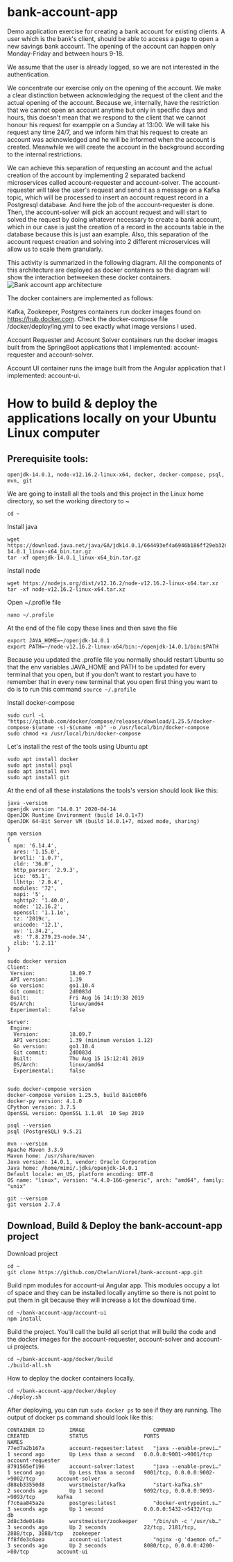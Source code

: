 # bank-account-app
Demo application exercise for creating a bank account for existing clients.
A user which is the bank's client, should be able to access a page to open a new savings bank account. The opening of the account can happen only Monday-Friday and between hours 9-18.

We assume that the user is already logged, so we are not interested in the authentication.

We concentrate our exercise only on the opening of the account. We make a clear distinction between acknowledging the request of the client and the actual opening of the account. Because we, internally, have the restriction that we cannot open an account anytime but only in specific days and hours, this doesn't mean that we respond to the client that we cannot honour his request for exampple on a Sunday at 13:00. We will take his request any time 24/7, and we inform him that his request to create an account was acknowledged and he will be informed when the account is created. Meanwhile we will create the account in the background according to the internal restrictions.

We can achieve this separation of requesting an account and the actual creation of the account by implementing 2 separated backend microservices called account-requester and account-solver. The account-requester will take the user's request and send it as a message on a Kafka topic, which will be processed to insert an account request record in a Postgresql database. And here the job of the account-requester is done. Then, the account-solver will pick an account request and will start to solved the request by doing whatever necessary to create a bank account, which in our case is just the creation of a record in the accounts table in the database because this is just aan example. Also, this separation of the account request creation and solving into 2 different microservices will allow us to scale them granularly.

This activity is summarized in the following diagram. All the components of this architecture are deployed as docker containers so the diagram will show the interaction betweeken these docker containers.
![Bank account app architecture](diagram/bank-account-app.png)

The docker containers are implemented as follows:  

Kafka, Zookeeper, Postgres containers run docker images found on https://hub.docker.com. Check the docker-compose file /docker/deploy/ing.yml to see exactly what image versions I used.

Account Requester and Account Solver containers run the docker images built from the SpringBoot applications that I implemented: account-requester and account-solver.

Account UI container runs the image built from the Angular application that I implemented: account-ui.


# How to build & deploy the applications locally on your Ubuntu Linux computer

## Prerequisite tools: 
```
openjdk-14.0.1, node-v12.16.2-linux-x64, docker, docker-compose, psql, mvn, git
```

We are going to install all the tools and this project in the Linux home directory, so set the working directory to ~
```
cd ~
```

Install java
```
wget https://download.java.net/java/GA/jdk14.0.1/664493ef4a6946b186ff29eb326336a2/7/GPL/openjdk-14.0.1_linux-x64_bin.tar.gz
tar -xf openjdk-14.0.1_linux-x64_bin.tar.gz
```

Install node
```
wget https://nodejs.org/dist/v12.16.2/node-v12.16.2-linux-x64.tar.xz
tar -xf node-v12.16.2-linux-x64.tar.xz
```

Open ~/.profile file
```
nano ~/.profile
```

At the end of the file copy these lines and then save the file
```
export JAVA_HOME=~/openjdk-14.0.1
export PATH=~/node-v12.16.2-linux-x64/bin:~/openjdk-14.0.1/bin:$PATH
```

Because you updated the .profile file you normally should restart Ubuntu so that the env variables JAVA_HOME and PATH to be updated for every terminal that you open, but if you don't want to restart you have to remember that in every new terminal that you open first thing you want to do is to run this command `source ~/.profile`

Install docker-compose
```
sudo curl -L "https://github.com/docker/compose/releases/download/1.25.5/docker-compose-$(uname -s)-$(uname -m)" -o /usr/local/bin/docker-compose
sudo chmod +x /usr/local/bin/docker-compose
```

Let's install the rest of the tools using Ubuntu apt
```
sudo apt install docker
sudo apt install psql
sudo apt install mvn
sudo apt install git
```

At the end of all these instalations the tools's version should look like this:
```
java -version
openjdk version "14.0.1" 2020-04-14
OpenJDK Runtime Environment (build 14.0.1+7)
OpenJDK 64-Bit Server VM (build 14.0.1+7, mixed mode, sharing)

npm version
{
  npm: '6.14.4',
  ares: '1.15.0',
  brotli: '1.0.7',
  cldr: '36.0',
  http_parser: '2.9.3',
  icu: '65.1',
  llhttp: '2.0.4',
  modules: '72',
  napi: '5',
  nghttp2: '1.40.0',
  node: '12.16.2',
  openssl: '1.1.1e',
  tz: '2019c',
  unicode: '12.1',
  uv: '1.34.2',
  v8: '7.8.279.23-node.34',
  zlib: '1.2.11'
}

sudo docker version
Client:
 Version:           18.09.7
 API version:       1.39
 Go version:        go1.10.4
 Git commit:        2d0083d
 Built:             Fri Aug 16 14:19:38 2019
 OS/Arch:           linux/amd64
 Experimental:      false

Server:
 Engine:
  Version:          18.09.7
  API version:      1.39 (minimum version 1.12)
  Go version:       go1.10.4
  Git commit:       2d0083d
  Built:            Thu Aug 15 15:12:41 2019
  OS/Arch:          linux/amd64
  Experimental:     false


sudo docker-compose version
docker-compose version 1.25.5, build 8a1c60f6
docker-py version: 4.1.0
CPython version: 3.7.5
OpenSSL version: OpenSSL 1.1.0l  10 Sep 2019

psql --version
psql (PostgreSQL) 9.5.21

mvn --version
Apache Maven 3.3.9
Maven home: /usr/share/maven
Java version: 14.0.1, vendor: Oracle Corporation
Java home: /home/mimi/.jdks/openjdk-14.0.1
Default locale: en_US, platform encoding: UTF-8
OS name: "linux", version: "4.4.0-166-generic", arch: "amd64", family: "unix"

git --version
git version 2.7.4
```

## Download, Build & Deploy the bank-account-app project

Download project
```
cd ~
git clone https://github.com/ChelaruViorel/bank-account-app.git
```

Build npm modules for account-ui Angular app. This modules occupy a lot of space and they can be installed locally anytime so there is not point to put them in git because they will increase a lot the download time.
```
cd ~/bank-account-app/account-ui
npm install
```

Build the project. You'll call the build all script that will build the code and the docker images for the account-requester, account-solver and account-ui projects.
```
cd ~/bank-account-app/docker/build
./build-all.sh
```

How to deploy the docker containers locally.
```
cd ~/bank-account-app/docker/deploy
./deploy.sh
```

After deploying, you can run `sudo docker ps` to see if they are running. The output of docker ps command should look like this:
```
CONTAINER ID        IMAGE                      COMMAND                  CREATED             STATUS                  PORTS                                  NAMES
77ed7a2b167a        account-requester:latest   "java --enable-previ…"   1 second ago        Up Less than a second   0.0.0.0:9001->9001/tcp                 account-requester
8791565ef196        account-solver:latest      "java --enable-previ…"   1 second ago        Up Less than a second   9001/tcp, 0.0.0.0:9002->9002/tcp       account-solver
d88eb33550d8        wurstmeister/kafka         "start-kafka.sh"         2 seconds ago       Up 1 second             9092/tcp, 0.0.0.0:9093->9093/tcp       kafka
f7c6aa845a2e        postgres:latest            "docker-entrypoint.s…"   3 seconds ago       Up 1 second             0.0.0.0:5432->5432/tcp                 db
2d8c3de0148e        wurstmeister/zookeeper     "/bin/sh -c '/usr/sb…"   3 seconds ago       Up 2 seconds            22/tcp, 2181/tcp, 2888/tcp, 3888/tcp   zookeeper
ff8fde3c6aea        account-ui:latest          "nginx -g 'daemon of…"   3 seconds ago       Up 2 seconds            8080/tcp, 0.0.0.0:4200->80/tcp         account-ui
```
